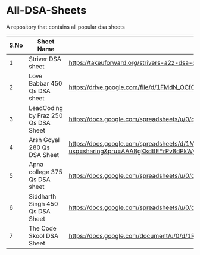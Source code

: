 # All-DSA-Sheets

A repository that contains all popular dsa sheets

| S.No | Sheet Name | Sheet Link | 
| ---- | ---------- | ---------- | 
| 1    | Striver DSA sheet | https://takeuforward.org/strivers-a2z-dsa-course/strivers-a2z-dsa-course-sheet-2/ |
| 2 | Love Babbar 450 Qs DSA sheet | https://drive.google.com/file/d/1FMdN_OCfOI0iAeDlqswCiC2DZzD4nPsb/view |
| 3 | LeadCoding by Fraz 250 Qs DSA Sheet | https://docs.google.com/spreadsheets/u/0/d/1-wKcV99KtO91dXdPkwmXGTdtyxAfk1mbPXQg81R9sFE/htmlview | 
| 4 | Arsh Goyal 280 Qs DSA Sheet | https://docs.google.com/spreadsheets/d/1MGVBJ8HkRbCnU6EQASjJKCqQE8BWng4qgL0n3vCVOxE/htmlview?usp=sharing&pru=AAABgKkdtIE*rPv8dPkWyOpfwjprKvKSeA |
| 5 | Apna college 375 Qs DSA sheet | https://docs.google.com/spreadsheets/u/0/d/1hXserPuxVoWMG9Hs7y8wVdRCJTcj3xMBAEYUOXQ5Xag/htmlview |
| 6 | Siddharth Singh 450 Qs DSA Sheet | https://docs.google.com/spreadsheets/u/0/d/11tevcTIBQsIvRKIZLbSzCeN4mCO6wD4O5meyrAIfSXw/htmlview | 
| 7 | The Code Skool DSA Sheet | https://docs.google.com/document/u/0/d/1RxKKXJtErQFJjMfAh1kV-DyQsZoiESayimFx6PPIhVE/mobilebasic 

















